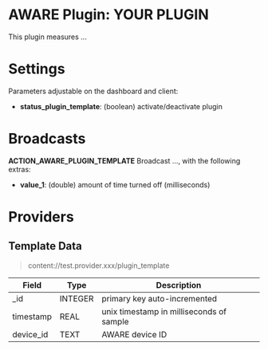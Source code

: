 AWARE Plugin: YOUR PLUGIN
==========================

This plugin measures ...

# Settings
Parameters adjustable on the dashboard and client:
- **status_plugin_template**: (boolean) activate/deactivate plugin

# Broadcasts
**ACTION_AWARE_PLUGIN_TEMPLATE**
Broadcast ..., with the following extras:
- **value_1**: (double) amount of time turned off (milliseconds)

# Providers
##  Template Data
> content://test.provider.xxx/plugin_template

Field | Type | Description
----- | ---- | -----------
_id | INTEGER | primary key auto-incremented
timestamp | REAL | unix timestamp in milliseconds of sample
device_id | TEXT | AWARE device ID
